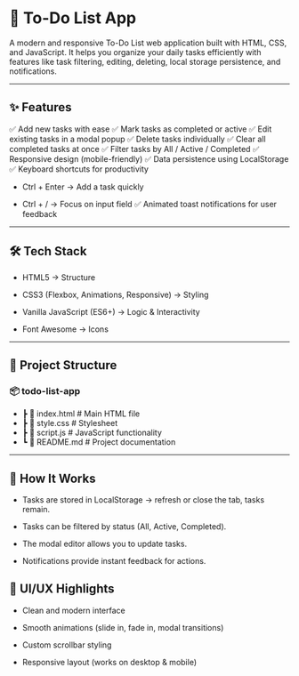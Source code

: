 # 📝 To-Do List App

A modern and responsive To-Do List web application built with HTML, CSS, and JavaScript.
It helps you organize your daily tasks efficiently with features like task filtering, editing, deleting, local storage persistence, and notifications.

---

## ✨ Features

✅ Add new tasks with ease
✅ Mark tasks as completed or active
✅ Edit existing tasks in a modal popup
✅ Delete tasks individually
✅ Clear all completed tasks at once
✅ Filter tasks by All / Active / Completed
✅ Responsive design (mobile-friendly)
✅ Data persistence using LocalStorage
✅ Keyboard shortcuts for productivity

- Ctrl + Enter → Add a task quickly

- Ctrl + / → Focus on input field
✅ Animated toast notifications for user feedback

---

## 🛠️ Tech Stack

- HTML5 → Structure

- CSS3 (Flexbox, Animations, Responsive) → Styling

- Vanilla JavaScript (ES6+) → Logic & Interactivity

- Font Awesome → Icons

---

## 📂 Project Structure
### 📦 todo-list-app

- ┣ 📜 index.html       # Main HTML file
- ┣ 📜 style.css        # Stylesheet
- ┣ 📜 script.js        # JavaScript functionality
- ┗ 📜 README.md        # Project documentation

---

## 🔑 How It Works

- Tasks are stored in LocalStorage → refresh or close the tab, tasks remain.

- Tasks can be filtered by status (All, Active, Completed).

- The modal editor allows you to update tasks.

- Notifications provide instant feedback for actions.

## 🎨 UI/UX Highlights

- Clean and modern interface

- Smooth animations (slide in, fade in, modal transitions)

- Custom scrollbar styling

- Responsive layout (works on desktop & mobile)
